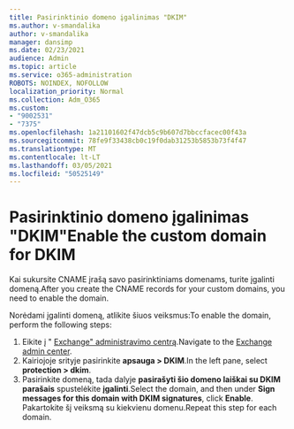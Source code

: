 ```yaml
---
title: Pasirinktinio domeno įgalinimas "DKIM"
ms.author: v-smandalika
author: v-smandalika
manager: dansimp
ms.date: 02/23/2021
audience: Admin
ms.topic: article
ms.service: o365-administration
ROBOTS: NOINDEX, NOFOLLOW
localization_priority: Normal
ms.collection: Adm_O365
ms.custom:
- "9002531"
- "7375"
ms.openlocfilehash: 1a21101602f47dcb5c9b607d7bbccfacec00f43a
ms.sourcegitcommit: 78fe9f33438cb0c19f0dab31253b5853b73f4f47
ms.translationtype: MT
ms.contentlocale: lt-LT
ms.lasthandoff: 03/05/2021
ms.locfileid: "50525149"
---
```

# <a name="enable-the-custom-domain-for-dkim"></a><span data-ttu-id="6ea38-102">Pasirinktinio domeno įgalinimas "DKIM"</span><span class="sxs-lookup"><span data-stu-id="6ea38-102">Enable the custom domain for DKIM</span></span>

<span data-ttu-id="6ea38-103">Kai sukursite CNAME įrašą savo pasirinktiniams domenams, turite įgalinti domeną.</span><span class="sxs-lookup"><span data-stu-id="6ea38-103">After you create the CNAME records for your custom domains, you need to enable the domain.</span></span>

<span data-ttu-id="6ea38-104">Norėdami įgalinti domeną, atlikite šiuos veiksmus:</span><span class="sxs-lookup"><span data-stu-id="6ea38-104">To enable the domain, perform the following steps:</span></span>

1. <span data-ttu-id="6ea38-105">Eikite į " [Exchange" administravimo centrą](https://outlook.office365.com/ecp/).</span><span class="sxs-lookup"><span data-stu-id="6ea38-105">Navigate to the [Exchange admin center](https://outlook.office365.com/ecp/).</span></span>
2. <span data-ttu-id="6ea38-106">Kairiojoje srityje pasirinkite **apsauga > DKIM**.</span><span class="sxs-lookup"><span data-stu-id="6ea38-106">In the left pane, select **protection > dkim**.</span></span>
3. <span data-ttu-id="6ea38-107">Pasirinkite domeną, tada dalyje **pasirašyti šio domeno laiškai su DKIM parašais** spustelėkite **įgalinti**.</span><span class="sxs-lookup"><span data-stu-id="6ea38-107">Select the domain, and then under **Sign messages for this domain with DKIM signatures**, click **Enable**.</span></span> <span data-ttu-id="6ea38-108">Pakartokite šį veiksmą su kiekvienu domenu.</span><span class="sxs-lookup"><span data-stu-id="6ea38-108">Repeat this step for each domain.</span></span>


